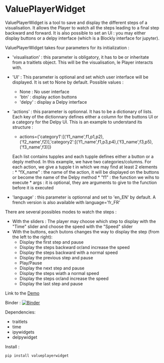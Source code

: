 # ValuePlayerWidget

ValuePlayerWidget is a tool to save and display the different steps of a visualisation. It allows the Player to watch all the steps leading to a final step backward and forward. It is also possible to set an UI : you may either display buttons or a delpy interface (which is a Blockly interface for jupyter).

ValuePlayerWidget takes four parameters for its initialization :
 * 'visualisation' : this parameter is obligatory, it has to be or inheritate from a traitlets object. This will be the visualisation, le Player interacts with.
 * 'UI' : This parameter is optional and set which user interface will be displayed. It is set to None by default. Possible values :
     * None : No user interface
     * 'btn' : display action buttons
     * 'delpy' : display a Delpy interface
 * 'actions' : this parameter is optionnal. It has to be a dictionary of lists. Each key of the dictionnary defines either a column for the buttons UI or a category for the Delpy UI.  This is an example to understand its structure :
     * actions={'category1':[('f1_name',f1,p1,p2), ('f2_name',f2)],'category2':[('f1_name',f1,p3,p4),('f3_name',f3,p5),('f3_name',f3)]}
     
     Each list contains tupples and each tupple defines either a button or a deply method. In this example, we have two categories/columns.
     For each action, we give a tupple t in which we may find at least 2 elements :
         * "fX_name" : the name of the action, it will be displayed on the buttons or become the name of the Delpy method
         * "f1" : the function we wihs to execute
         * args : it is optional, they are arguments to give to the function before it is executed
 * 'language' : this parameter is optionnal and set to 'en_EN' by default. A french version is also available with language='fr_FR'

There are several possibles modes to watch the steps :
* With the sliders : The player may choose which step to display with the "Time" slider and choose the speed with the "Speed" slider
* With the buttons, each butons changes the way to display the step (from the left to the right):
    * Display the first step and pause
    * Display the steps backward or/and increase the speed
    * Display the steps backward with a normal speed
    * Display the previous step and pause
    * Play/Pause
    * Display the next step and pause
    * Display the steps wiath a normal speed
    * Display the steps or/and increase the speed
    * Display the last step and pause
    

Link to the [Demo](https://gitlab.u-psud.fr/edwige.gros/ValuePlayerWidget/blob/master/Demo.ipynb)

Binder : [![Binder](https://mybinder.org/badge_logo.svg)](https://mybinder.org/v2/git/https%3A%2F%2Fgitlab.u-psud.fr%2Fedwige.gros%2FValuePlayerWidget.git/master?filepath=Demo.ipynb)


Dependencies:
- traitlets
- time
- ipywidgets
- delpywidget
 

Install :
```
pip install valueplayerwidget
```

